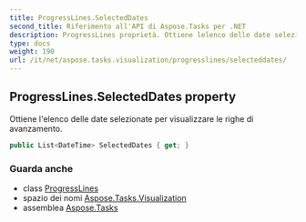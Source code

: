 ```yaml
---
title: ProgressLines.SelectedDates
second_title: Riferimento all'API di Aspose.Tasks per .NET
description: ProgressLines proprietà. Ottiene lelenco delle date selezionate per visualizzare le righe di avanzamento.
type: docs
weight: 190
url: /it/net/aspose.tasks.visualization/progresslines/selecteddates/
---
```

## ProgressLines.SelectedDates property

Ottiene l'elenco delle date selezionate per visualizzare le righe di avanzamento.

```csharp
public List<DateTime> SelectedDates { get; }
```

### Guarda anche

* class [ProgressLines](../)
* spazio dei nomi [Aspose.Tasks.Visualization](../../progresslines/)
* assemblea [Aspose.Tasks](../../../)



